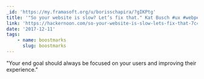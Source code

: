 ```yaml
---
_id: 'https://my.framasoft.org/u/borisschapira/?gIKPtg'
title: '"So your website is slow? Let’s fix that." Kat Busch #ux #webperf'
link: 'https://hackernoon.com/so-your-website-is-slow-lets-fix-that-7c4e9e6a7131'
date: '2017-12-11'
tags:
    - name: boostmarks
      slug: boostmarks
---
```


<div class="markdown"><p>&quot;Your end goal should always be focused on your users and improving their experience.&quot;
</p></div>
